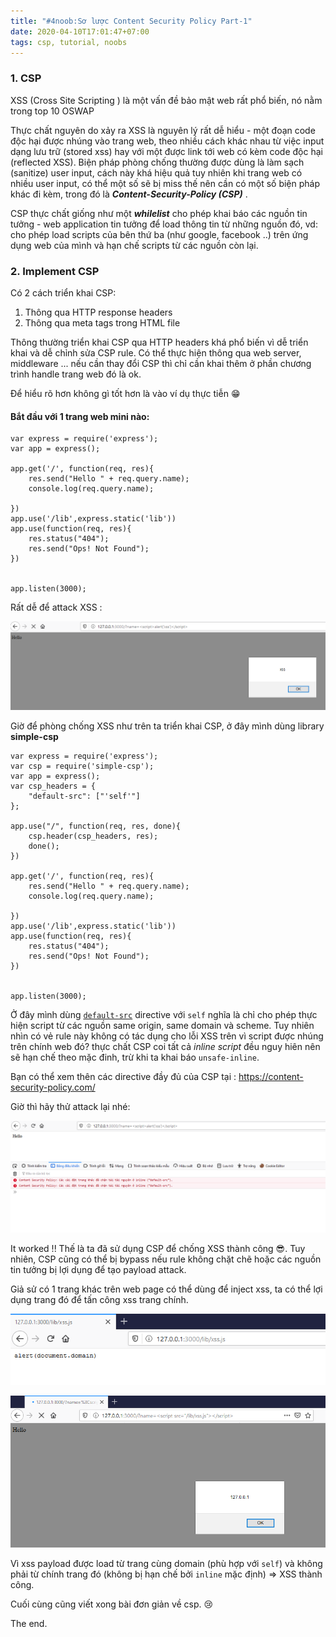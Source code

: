 ```yaml
---
title: "#4noob:Sơ lược Content Security Policy Part-1"
date: 2020-04-10T17:01:47+07:00
tags: csp, tutorial, noobs
---
```


### 1. CSP

XSS (Cross Site Scripting ) là một vấn đề bảo mật web rất phổ biến, nó nằm trong top 10 OSWAP

Thực chất nguyên do xảy ra XSS là nguyên lý rất dễ hiểu - một đoạn code độc hại được nhúng vào trang web, theo nhiều cách khác nhau từ việc input dạng lưu trữ (stored xss) hay với một được link tới web có kèm code độc hại (reflected XSS). Biện pháp phòng chống thường được dùng là làm sạch (sanitize) user input, cách này khá hiệu quả tuy nhiên khi trang web có nhiều user input, có thể một số sẽ bị miss thế nên cần có một số biện pháp khác đi kèm, trong đó là ***Content-Security-Policy (CSP)*** . 

CSP thực chất giống như một ***whilelist*** cho phép khai báo các nguồn tin tưởng - web application tin tưởng  để load thông tin từ những nguồn đó, vd: cho phép load scripts của bên thứ ba (như google, facebook ..) trên ứng dụng web của mình và hạn chế scripts từ các nguồn còn lại. 

### 2. Implement CSP 

Có 2 cách triển khai CSP: 

1. Thông qua HTTP response headers
2. Thông qua meta tags trong HTML file

Thông thường triển khai CSP qua HTTP headers khá phổ biến vì dễ triển khai và dễ chỉnh sửa CSP rule. Có thể thực hiện thông qua web server, middleware ...  nếu cần thay đổi CSP thì chỉ cần khai thêm ở phần chương trình handle trang web đó là ok. 

Để hiểu rõ hơn không gì tốt hơn là vào ví dụ thực tiễn 😁

#### Bắt đầu với 1 trang web mini nào:

```
var express = require('express');
var app = express();

app.get('/', function(req, res){
    res.send("Hello " + req.query.name);
    console.log(req.query.name);

})
app.use('/lib',express.static('lib'))
app.use(function(req, res){
    res.status("404");
    res.send("Ops! Not Found");
})


app.listen(3000);
```

Rất dễ để attack XSS :

![image-20200410160031444](/image/csp/1.png)

Giờ để phòng chống XSS như trên ta triển khai CSP, ở đây mình dùng library **simple-csp**

```
var express = require('express');
var csp = require('simple-csp');
var app = express();
var csp_headers = {
    "default-src": ["'self'"]  
};

app.use("/", function(req, res, done){
    csp.header(csp_headers, res);
    done();
})

app.get('/', function(req, res){
    res.send("Hello " + req.query.name);
    console.log(req.query.name);

})
app.use('/lib',express.static('lib'))
app.use(function(req, res){
    res.status("404");
    res.send("Ops! Not Found");
})


app.listen(3000);
```

Ở đây mình dùng [`default-src`](https://content-security-policy.com/default-src/) directive với `self` nghĩa là chỉ cho phép thực hiện script từ các nguồn same origin, same domain và scheme. Tuy nhiên nhìn có vẻ rule này không có tác dụng cho lỗi XSS trên vì script được nhúng trên chính web đó? thực chất CSP coi tất cả *inline script* đều nguy hiên nên sẽ hạn chế theo mặc đinh, trừ khi ta khai báo `unsafe-inline`. 

Bạn có thể xem thên các directive đầy đủ của CSP tại : https://content-security-policy.com/ 

Giờ thì hãy thử attack lại nhé:

![image-20200410161226340](/image/csp/2.png)

It worked !! Thế là ta đã sử dụng CSP để chống XSS thành công 😎. Tuy nhiên, CSP cũng có thể bị bypass nếu rule không chặt chẽ hoặc các nguồn tin tưởng bị lợi dụng để tạo payload attack. 

Giả sử có 1 trang khác trên web page  có thể dùng để inject xss, ta có thể lợi dụng trang đó để tấn công xss trang chính. 

![image-20200410161817739](/image/csp/3.png)

![image-20200410161936900](/image/csp/4.png)

Vì xss payload được load từ trang cùng domain (phù hợp với `self`) và không phải từ chính trang đó (không bị hạn chế bởi `inline` mặc định) => XSS thành công. 

Cuối cùng cũng viết xong bài đơn giản về csp.  😢

The end. 


